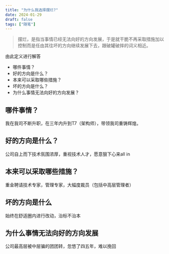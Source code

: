 ```yaml
---
title: "为什么我选择摆烂?"
date: 2024-01-29
draft: false
tags: ["随笔"]
---
```

> 摆烂，是指当事情已经无法向好的方向发展，于是就干脆不再采取措施加以控制而是任由其往坏的方向继续发展下去，跟破罐破摔的词义相近。

由此定义进行解答

* 哪件事情？
* 好的方向是什么？
* 本来可以采取哪些措施？
* 坏的方向是什么？
* 为什么事情无法向好的方向发展？

## 哪件事情？
我在我司不断升职，在三年内升到T7（架构师），带领我司重铸辉煌。

## 好的方向是什么？
公司自上而下技术氛围浓厚，重视技术人才，愿意狠下心来all in

## 本来可以采取哪些措施？
重金聘请技术专家，管理专家，大幅度裁员（包括中高层管理者）

## 坏的方向是什么
始终在舒适圈内进行改动，治标不治本

## 为什么事情无法向好的方向发展
公司最高层被中层骗的团团转，忽悠了四五年，难以挽回